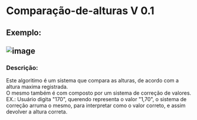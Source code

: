 # Comparação-de-alturas V 0.1

## Exemplo: <br><br> ![image](https://user-images.githubusercontent.com/67654551/136859332-adc377a9-58b3-44f8-895d-4a9292e653d5.png)

### Descrição:
Este algoritimo é um sistema que compara as alturas, de acordo com a altura maxima registrada. <br>
O mesmo também é com composto por um sistema de correção de valores.
EX.: Usuário digita "170", querendo representa o valor "1,70", o sistema de correção arruma o mesmo, para interpretar como o valor correto, e assim devolver a altura correta.
